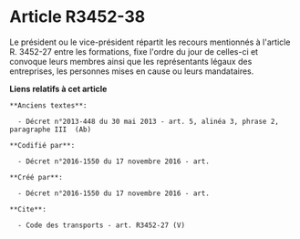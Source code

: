 # Article R3452-38

Le président ou le vice-président répartit les recours mentionnés à l'article R. 3452-27 entre les formations, fixe l'ordre
du jour de celles-ci et convoque leurs membres ainsi que les représentants légaux des entreprises, les personnes mises en
cause ou leurs mandataires.

**Liens relatifs à cet article**

	**Anciens textes**:

	  - Décret n°2013-448 du 30 mai 2013 - art. 5, alinéa 3, phrase 2, paragraphe III  (Ab)

	**Codifié par**:

	  - Décret n°2016-1550 du 17 novembre 2016 - art.

	**Créé par**:

	  - Décret n°2016-1550 du 17 novembre 2016 - art.

	**Cite**:

	  - Code des transports - art. R3452-27 (V)
